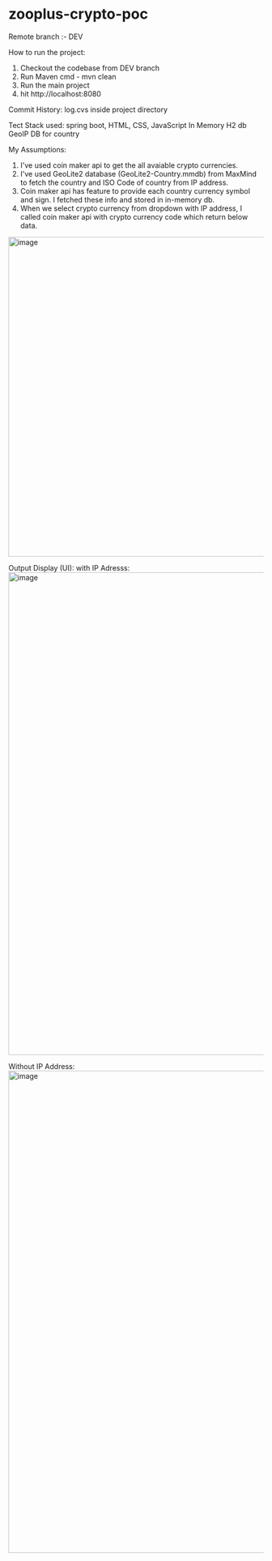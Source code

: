 # zooplus-crypto-poc

Remote branch :- DEV

How to run the project:
1. Checkout the codebase from DEV branch
2. Run Maven cmd - mvn clean
3. Run the main project 
4. hit http://localhost:8080

Commit History: log.cvs inside project directory

Tect Stack used: spring boot, HTML, CSS, JavaScript
In Memory H2 db
GeoIP DB for country


My Assumptions: 

1. I've used coin maker api to get the all avaiable crypto currencies.
2. I've used GeoLite2 database (GeoLite2-Country.mmdb) from MaxMind to fetch the country and ISO Code of country from IP address.
3. Coin maker api has feature to provide each country currency symbol and sign. I fetched these info and stored in in-memory db.
4. When we select crypto currency from dropdown with IP address, I called coin maker api with crypto currency code which return below data.

<img width="631" alt="image" src="https://user-images.githubusercontent.com/41251660/165867509-2e588790-7cf3-4c5a-8308-5dec97645242.png">

Output Display (UI):
with IP Adresss:
<img width="953" alt="image" src="https://user-images.githubusercontent.com/41251660/165868407-34682684-1d62-454e-8ed9-e59e6c60e542.png">


Without IP Address:
<img width="952" alt="image" src="https://user-images.githubusercontent.com/41251660/165867731-c6040d55-1e70-40de-8f5f-75e2925bf094.png">




